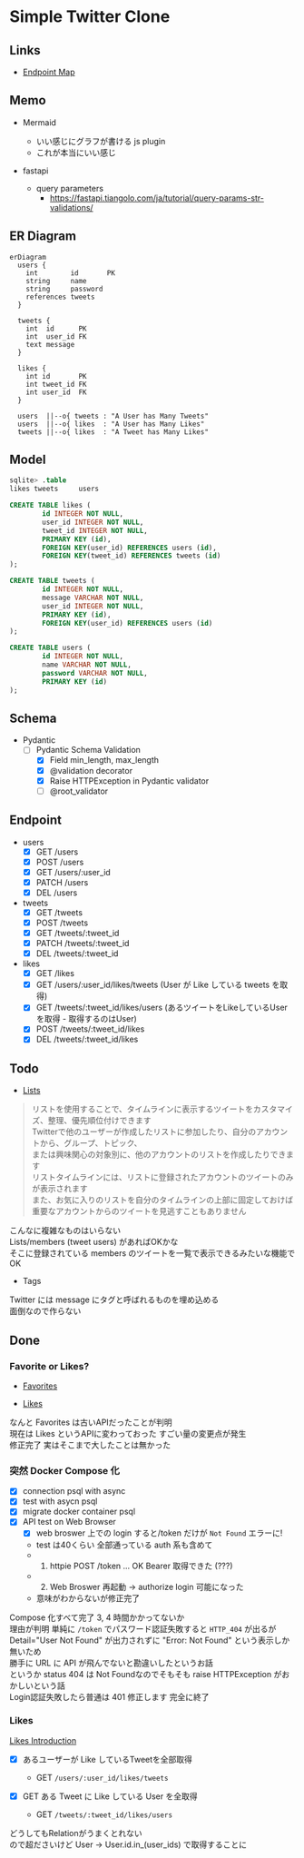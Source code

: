 # Simple Twitter Clone

## Links

* [Endpoint Map](https://developer.twitter.com/en/docs/twitter-api/migrate/twitter-api-endpoint-map)

## Memo

* Mermaid
  + いい感じにグラフが書ける js plugin
  + これが本当にいい感じ

* fastapi
  + query parameters
    - https://fastapi.tiangolo.com/ja/tutorial/query-params-str-validations/

## ER Diagram

```mermaid
erDiagram
  users {
    int        id       PK
    string     name
    string     password
    references tweets
  }

  tweets {
    int  id      PK
    int  user_id FK
    text message
  }

  likes {
    int id       PK
    int tweet_id FK
    int user_id  FK
  }

  users  ||--o{ tweets : "A User has Many Tweets"
  users  ||--o{ likes  : "A User has Many Likes"
  tweets ||--o{ likes  : "A Tweet has Many Likes"
```

## Model

```sql
sqlite> .table
likes tweets     users

CREATE TABLE likes (
        id INTEGER NOT NULL,
        user_id INTEGER NOT NULL,
        tweet_id INTEGER NOT NULL,
        PRIMARY KEY (id),
        FOREIGN KEY(user_id) REFERENCES users (id),
        FOREIGN KEY(tweet_id) REFERENCES tweets (id)
);

CREATE TABLE tweets (
        id INTEGER NOT NULL,
        message VARCHAR NOT NULL,
        user_id INTEGER NOT NULL,
        PRIMARY KEY (id),
        FOREIGN KEY(user_id) REFERENCES users (id)
);

CREATE TABLE users (
        id INTEGER NOT NULL,
        name VARCHAR NOT NULL,
        password VARCHAR NOT NULL,
        PRIMARY KEY (id)
);
```

## Schema

* Pydantic
  + [ ] Pydantic Schema Validation
    - [x] Field min_length, max_length
    - [x] @validation decorator
    - [x] Raise HTTPException in Pydantic validator
    - [ ] @root_validator

## Endpoint

* users
  + [x] GET   /users
  + [x] POST  /users
  + [x] GET   /users/:user_id
  + [x] PATCH /users
  + [x] DEL   /users

* tweets
  + [x] GET   /tweets
  + [x] POST  /tweets
  + [x] GET   /tweets/:tweet_id
  + [x] PATCH /tweets/:tweet_id
  + [x] DEL   /tweets/:tweet_id

* likes
  + [x] GET   /likes
  + [x] GET   /users/:user_id/likes/tweets (User が Like している tweets を取得)
  + [x] GET   /tweets/:tweet_id/likes/users (あるツイートをLikeしているUserを取得 - 取得するのはUser)
  + [x] POST  /tweets/:tweet_id/likes
  + [x] DEL   /tweets/:tweet_id/likes

## Todo

* [Lists](https://help.twitter.com/ja/using-twitter/twitter-lists)

> リストを使用することで、タイムラインに表示するツイートをカスタマイズ、整理、優先順位付けできます<br>
> Twitterで他のユーザーが作成したリストに参加したり、自分のアカウントから、グループ、トピック、<br>
> または興味関心の対象別に、他のアカウントのリストを作成したりできます<br>
> リストタイムラインには、リストに登録されたアカウントのツイートのみが表示されます <br>
> また、お気に入りのリストを自分のタイムラインの上部に固定しておけば <br>
> 重要なアカウントからのツイートを見逃すこともありません<br>

こんなに複雑なものはいらない<br>
Lists/members (tweet users) があればOKかな<br>
そこに登録されている members のツイートを一覧で表示できるみたいな機能でOK<br>

* Tags

Twitter には message にタグと呼ばれるものを埋め込める<br>
面倒なので作らない<br>

## Done

### Favorite or Likes?

* [Favorites](https://developer.twitter.com/en/docs/twitter-api/v1/tweets/post-and-engage/api-reference/get-favorites-list)

* [Likes](https://developer.twitter.com/en/docs/twitter-api/tweets/likes/migrate/manage-likes-standard-to-twitter-api-v2)

なんと Favorites は古いAPIだったことが判明<br>
現在は Likes というAPIに変わっておった すごい量の変更点が発生<br>
修正完了 実はそこまで大したことは無かった<br>

### 突然 Docker Compose 化

* [x] connection psql with async
* [x] test with asycn psql
* [x] migrate docker container psql
* [x] API test on Web Browser
  + [x] web broswer 上での login すると/token だけが `Not Found` エラーに!
  + test は40くらい 全部通っている auth 系も含めて
  + 1. httpie POST /token ... OK Bearer 取得できた (???)
  + 2. Web Broswer 再起動 -> authorize login 可能になった
  + 意味がわからないが修正完了

Compose 化すべて完了 3, 4 時間かかってないか<br>
理由が判明 単純に `/token` でパスワード認証失敗すると `HTTP_404` が出るが<br>
Detail="User Not Found" が出力されずに "Error: Not Found" という表示しか無いため<br>
勝手に URL に API が飛んでないと勘違いしたというお話<br>
というか status 404 は Not Foundなのでそもそも raise HTTPException がおかしいという話<br>
Login認証失敗したら普通は 401 修正します 完全に終了<br>

### Likes

[Likes Introduction](https://developer.twitter.com/en/docs/twitter-api/tweets/likes/introduction)

* [x] あるユーザーが Like しているTweetを全部取得
  + GET `/users/:user_id/likes/tweets`

* [x] GET ある Tweet に Like している User を全取得
  + GET `/tweets/:tweet_id/likes/users`

どうしてもRelationがうまくとれない<br>
ので超ださいけど User -> User.id.in_(user_ids) で取得することに<br>
